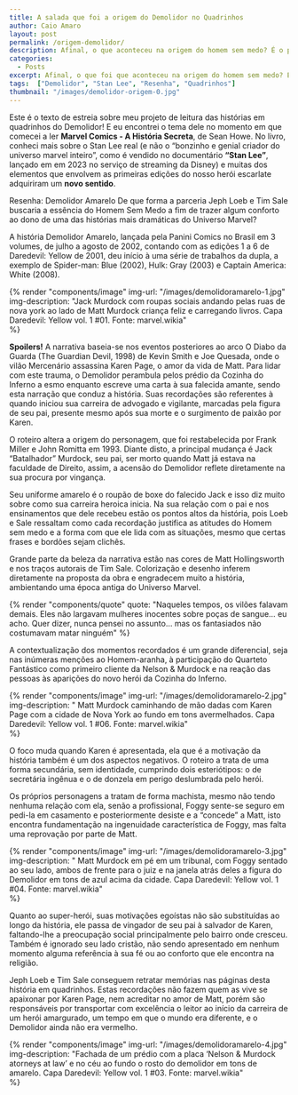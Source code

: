 ```yaml
---
title: A salada que foi a origem do Demolidor no Quadrinhos
author: Caio Amaro
layout: post
permalink: /origem-demolidor/
description: Afinal, o que aconteceu na origem do homem sem medo? É o primeiro super-herói cego mesmo? Por que 7 desenhistas durante as 20 primeiras edições? Que picuinha foi essa que rolou nos créditos das histórias? Stan lee copiou o nome de outro herói?
categories:
  - Posts
excerpt: Afinal, o que foi que aconteceu na origem do homem sem medo? É o primeiro super-herói cego mesmo? Por que 7 desenhistas durante as 20 primeiras edições? Que picuinha foi essa que rolou nos créditos das histórias? Stan lee copiou o nome de outro herói?
tags:  ["Demolidor", "Stan Lee", "Resenha", "Quadrinhos"]
thumbnail: "/images/demolidor-origem-0.jpg"
---
```


Este é o texto de estreia sobre meu projeto de leitura das histórias em quadrinhos do Demolidor! E eu encontrei o tema dele no momento em que comecei a ler **Marvel Comics - A História Secreta**, de Sean Howe. No livro, conheci mais sobre o Stan Lee real (e não o “bonzinho e genial criador do universo marvel inteiro”, como é vendido no documentário **“Stan Lee”**, lançado em em 2023 no serviço de streaming da Disney) e muitas dos elementos que envolvem as primeiras edições do nosso herói escarlate adquiriram um **novo sentido**. 

Resenha: Demolidor Amarelo
De que forma a parceria Jeph Loeb e Tim Sale buscaria a essência do Homem Sem Medo a fim de trazer algum conforto ao dono de uma das histórias mais dramáticas do Universo Marvel?

A história Demolidor Amarelo, lançada pela Panini Comics no Brasil em 3 volumes, de julho a agosto de 2002, contando com as edições 1 a 6 de Daredevil: Yellow de 2001, deu início à uma série de trabalhos da dupla, a exemplo de Spider-man: Blue (2002), Hulk: Gray (2003) e Captain America: White (2008).

{% render "components/image" 
img-url: "/images/demolidoramarelo-1.jpg"
img-description: "Jack Murdock com roupas sociais andando pelas ruas de nova york ao lado de Matt Murdock criança feliz e carregando livros. Capa Daredevil: Yellow vol. 1 #01. Fonte: marvel.wikia"  
%}

**Spoilers!**
A narrativa baseia-se nos eventos posteriores ao arco O Diabo da Guarda (The Guardian Devil, 1998) de Kevin Smith e Joe Quesada, onde o vilão Mercenário assassina Karen Page, o amor da vida de Matt. Para lidar com este trauma, o Demolidor perambula pelos prédio da Cozinha do Inferno a esmo enquanto escreve uma carta à sua falecida amante, sendo esta narração que conduz a história. Suas recordações são referentes à quando iniciou sua carreira de advogado e vigilante, marcadas pela figura de seu pai, presente mesmo após sua morte e o surgimento de paixão por Karen.

O roteiro altera a origem do personagem, que foi restabelecida por Frank Miller e John Romitta em 1993. Diante disto, a principal mudança é Jack “Batalhador” Murdock, seu pai, ser morto quando Matt já estava na faculdade de Direito, assim, a acensão do Demolidor reflete diretamente na sua procura por vingança.

Seu uniforme amarelo é o roupão de boxe do falecido Jack e isso diz muito sobre como sua carreira heroica inicia. Na sua relação com o pai e nos ensinamentos que dele recebeu estão os pontos altos da história, pois Loeb e Sale ressaltam como cada recordação justifica as atitudes do Homem sem medo e a forma com que ele lida com as situações, mesmo que certas frases e bordões sejam clichês.

Grande parte da beleza da narrativa estão nas cores de Matt Hollingsworth e nos traços autorais de Tim Sale. Colorização e desenho inferem diretamente na proposta da obra e engradecem muito a história, ambientando uma época antiga do Universo Marvel.

{% render "components/quote" 
quote: "Naqueles tempos, os vilões falavam demais. Eles não largavam mulheres inocentes sobre poças de sangue… eu acho. Quer dizer, nunca pensei no assunto… mas os fantasiados não costumavam matar ninguém" 
%}

A contextualização dos momentos recordados é um grande diferencial, seja nas inúmeras menções ao Homem-aranha, à participação do Quarteto Fantástico como primeiro cliente da Nelson & Murdock e na reação das pessoas às aparições do novo herói da Cozinha do Inferno.


{% render "components/image" 
img-url: "/images/demolidoramarelo-2.jpg"
img-description: " Matt Murdock caminhando de mão dadas com Karen Page com a cidade de Nova York ao fundo em tons avermelhados. Capa Daredevil: Yellow vol. 1 #06. Fonte: marvel.wikia"  
%}

O foco muda quando Karen é apresentada, ela que é a motivação da história também é um dos aspectos negativos. O roteiro a trata de uma forma secundária, sem identidade, cumprindo dois esteriótipos: o de secretária ingênua e o de donzela em perigo deslumbrada pelo herói.

Os próprios personagens a tratam de forma machista, mesmo não tendo nenhuma relação com ela, senão a profissional, Foggy sente-se seguro em pedi-la em casamento e posteriormente desiste e a “concede” a Matt, isto encontra fundamentação na ingenuidade característica de Foggy, mas falta uma reprovação por parte de Matt.

{% render "components/image" 
img-url: "/images/demolidoramarelo-3.jpg"
img-description: " Matt Murdock em pé em um tribunal, com Foggy sentado ao seu lado, ambos de frente para o juiz e na janela atrás deles a figura do Demolidor em tons de azul acima da cidade. Capa Daredevil: Yellow vol. 1 #04. Fonte: marvel.wikia"  
%}

Quanto ao super-herói, suas motivações egoístas não são substituídas ao longo da história, ele passa de vingador de seu pai à salvador de Karen, faltando-lhe a preocupação social principalmente pelo bairro onde cresceu. Também é ignorado seu lado cristão, não sendo apresentado em nenhum momento alguma referência à sua fé ou ao conforto que ele encontra na religião.

Jeph Loeb e Tim Sale conseguem retratar memórias nas páginas desta história em quadrinhos. Estas recordações não fazem quem as vive se apaixonar por Karen Page, nem acreditar no amor de Matt, porém são responsáveis por transportar com excelência o leitor ao início da carreira de um herói amargurado, um tempo em que o mundo era diferente, e o Demolidor ainda não era vermelho.

{% render "components/image" 
img-url: "/images/demolidoramarelo-4.jpg"
img-description: "Fachada de um prédio com a placa ‘Nelson & Murdock atorneys at law’ e no céu ao fundo o rosto do demolidor em tons de amarelo. Capa Daredevil: Yellow vol. 1 #03. Fonte: marvel.wikia"  
%}
